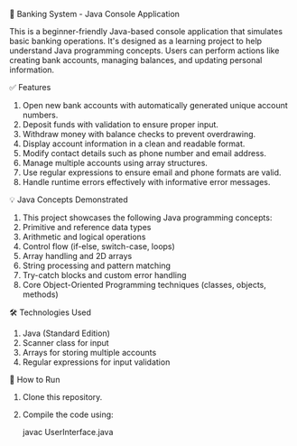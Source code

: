 🏦 Banking System - Java Console Application

This is a beginner-friendly Java-based console application that simulates basic banking operations. It's designed as a learning project to help understand Java programming concepts. Users can perform actions like creating bank accounts, managing balances, and updating personal information.


✅ Features

1. Open new bank accounts with automatically generated unique account numbers.
2. Deposit funds with validation to ensure proper input.
3. Withdraw money with balance checks to prevent overdrawing.
4. Display account information in a clean and readable format.
5. Modify contact details such as phone number and email address.
6. Manage multiple accounts using array structures.
7. Use regular expressions to ensure email and phone formats are valid.
8. Handle runtime errors effectively with informative error messages.


💡 Java Concepts Demonstrated

1. This project showcases the following Java programming concepts:
2. Primitive and reference data types
3. Arithmetic and logical operations
4. Control flow (if-else, switch-case, loops)
5. Array handling and 2D arrays
6. String processing and pattern matching
7. Try-catch blocks and custom error handling
8. Core Object-Oriented Programming techniques (classes, objects, methods)

🛠️ Technologies Used

1. Java (Standard Edition)
2. Scanner class for input
3. Arrays for storing multiple accounts
4. Regular expressions for input validation

🚀 How to Run

1. Clone this repository.
2. Compile the code using:
   
   javac UserInterface.java
